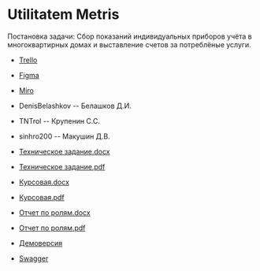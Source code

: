 # Utilitatem Metris

Постановка задачи: Сбор показаний индивидуальных приборов учёта в многоквартирных домах и выставление счетов за потреблёные услуги.

* [Trello](https://trello.com/b/mcUOrpEi/utilitatem-metris)
* [Figma](https://www.figma.com/file/mhi5Vke0fMBMlAdefDf0AT/Utilitatem-Metris)
* [Miro](https://miro.com/app/board/o9J_lQHNvww=/)

* DenisBelashkov -- Белашков Д.И.
* TNTrol -- Крупенин С.С.
* sinhro200 -- Макушин Д.В.

* [Техническое задание.docx](https://github.com/DenisBelashkov/UtilitatemMetris/blob/main/%D0%94%D0%BE%D0%BA%D1%83%D0%BC%D0%B5%D0%BD%D1%82%D0%B0%D1%86%D0%B8%D1%8F/%D0%A2%D0%B5%D1%85%D0%BD%D0%B8%D1%87%D0%B5%D1%81%D0%BA%D0%BE%D0%B5%20%D0%B7%D0%B0%D0%B4%D0%B0%D0%BD%D0%B8%D0%B5.docx)
* [Техническое задание.pdf](https://github.com/DenisBelashkov/UtilitatemMetris/blob/main/%D0%94%D0%BE%D0%BA%D1%83%D0%BC%D0%B5%D0%BD%D1%82%D0%B0%D1%86%D0%B8%D1%8F/%D0%A2%D0%B5%D1%85%D0%BD%D0%B8%D1%87%D0%B5%D1%81%D0%BA%D0%BE%D0%B5%20%D0%B7%D0%B0%D0%B4%D0%B0%D0%BD%D0%B8%D0%B5.pdf)
* [Курсовая.docx](https://github.com/DenisBelashkov/UtilitatemMetris/blob/main/%D0%94%D0%BE%D0%BA%D1%83%D0%BC%D0%B5%D0%BD%D1%82%D0%B0%D1%86%D0%B8%D1%8F/%D0%9A%D1%83%D1%80%D1%81%D0%BE%D0%B2%D0%B0%D1%8F.docx)
* [Курсовая.pdf](https://github.com/DenisBelashkov/UtilitatemMetris/blob/main/%D0%94%D0%BE%D0%BA%D1%83%D0%BC%D0%B5%D0%BD%D1%82%D0%B0%D1%86%D0%B8%D1%8F/%D0%9A%D1%83%D1%80%D1%81%D0%BE%D0%B2%D0%B0%D1%8F.pdf)
* [Отчет по ролям.docx](https://github.com/DenisBelashkov/UtilitatemMetris/blob/main/%D0%94%D0%BE%D0%BA%D1%83%D0%BC%D0%B5%D0%BD%D1%82%D0%B0%D1%86%D0%B8%D1%8F/%D0%9E%D1%82%D1%87%D0%B5%D1%82%20%D0%BF%D0%BE%20%D1%80%D0%BE%D0%BB%D1%8F%D0%BC.docx)
* [Отчет по ролям.pdf](https://github.com/DenisBelashkov/UtilitatemMetris/blob/main/%D0%94%D0%BE%D0%BA%D1%83%D0%BC%D0%B5%D0%BD%D1%82%D0%B0%D1%86%D0%B8%D1%8F/%D0%9E%D1%82%D1%87%D0%B5%D1%82%20%D0%BF%D0%BE%20%D1%80%D0%BE%D0%BB%D1%8F%D0%BC.pdf)
* [Демоверсия](https://disk.yandex.ru/d/rjexRGooJhxD9Q/release_v2.mp4)
* [Swagger](https://app.swaggerhub.com/apis/sinhro200/UtilitatemMetris/1.0.0#/LoginUser)
